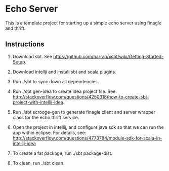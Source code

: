 # Echo Server

This is a template project for starting up a simple echo server using
finagle and thrift.

## Instructions

1. Download sbt. See https://github.com/harrah/xsbt/wiki/Getting-Started-Setup.

2. Download intellji and install sbt and scala plugins.

3. Run ./sbt to sync down all dependencies.

4. Run ./sbt gen-idea to create idea project file. See:
http://stackoverflow.com/questions/4250318/how-to-create-sbt-project-with-intellij-idea.

5. Run ./sbt scrooge-gen to generate finagle client and server wrapper class
for the echo thrift service.  

6. Open the project in intellij, and configure java sdk so that we can run the app
within eclipse. For details, see:
http://stackoverflow.com/questions/4773784/module-sdk-for-scala-in-intellij-idea

7. To create a fat package, run ./sbt package-dist.

8. To clean, run ./sbt clean.


